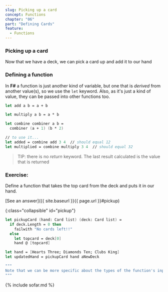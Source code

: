 ```yaml
---
slug: Picking up a card
concept: Functions
chapter: "06"
part: "Defining Cards"
feature: 
  - Functions
---
```

### Picking up a card

Now that we have a deck, we can pick a card up and add it to our hand

### Defining a function
In __F#__ a function is just another kind of variable, but one that is _derived_ from another value(s), so we use the `let` keyword.  Also, as it's just a kind of value, they can be passed into other functions too.

```fsharp
let add a b = a + b

let multiply a b = a * b

let combine combiner a b =
  combiner (a + 1) (b * 2)

// to use it...
let added = combine add 3 4  // should equal 12
let multiplied = combine multiply 3 4  // should equal 32
```
> TIP: there is no _return_ keyword.  The last result calculated is the value that is returned

### Exercise:

Define a function that takes the top card from the deck and puts it in our hand.

[See an answer]({{ site.baseurl }}{{ page.url }}#pickup)

{:class="collapsible" id="pickup"}
```fsharp
let pickupCard (hand: Card list) (deck: Card list) =
  if deck.Length = 0 then 
    failwith "No cards left!!"
  else
    let topcard = deck[0]
    hand @ [topcard]

let hand = [Hearts Three; Diamonds Ten; Clubs King]
let updatedHand = pickupCard hand aNewDeck

"""
Note that we can be more specific about the types of the function's inputs as `(label: type)`.  If we don't do this the compiler tries to figure it out.  Most of the time the compiler's pretty good at that.
"""
```

{% include sofar.md %}